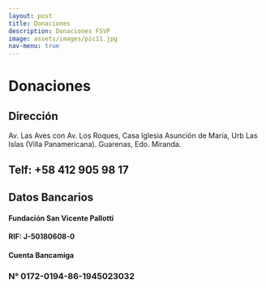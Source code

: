 ```yaml
---
layout: post
title: Donaciones
description: Donaciones FSVP
image: assets/images/pic11.jpg
nav-menu: true
---
```


# Donaciones
## Dirección
<p>Av. Las Aves con Av. Los Roques, Casa Iglesia Asunción de María, Urb Las Islas (Villa Panamericana). Guarenas, Edo. Miranda.</p>
<h2>Telf: +58 412 905 98 17</h2>

## Datos Bancarios
#### Fundación San Vicente Pallotti
#### RIF: J-50180608-0
#### Cuenta Bancamiga
### N° 0172-0194-86-1945023032

